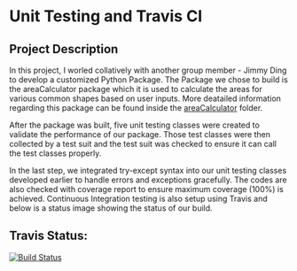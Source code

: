 # Unit Testing and Travis CI

## Project Description
In this project, I worled collatively with another group member - Jimmy Ding to develop a customized Python Package. The Package we chose to build is the areaCalculator package which it is used to calculate the areas for various common shapes based on user inputs. More deatailed information regarding this package can be found inside the [areaCalculator](https://github.com/qyzqyz1/Data-Science-Portfolio/tree/master/Software%20Engineering%20Projects/Building%20Python%20packages%20and%20Unit%20Testing/areaCalculator) folder.

After the package was built, five unit testing classes were created to validate the performance of our package. Those test classes were then collected by a test suit and the test suit was checked to ensure it can call the test classes properly.

In the last step, we integrated try-except syntax into our unit testing classes developed earlier to handle errors and exceptions gracefully. The codes are also checked with coverage report to ensure maximum coverage (100%) is achieved. Continuous Integration testing is also setup using Travis and below is a status image showing the status of our build.

## Travis Status:
[![Build Status](https://travis-ci.org/qyzqyz1/DATA-533-lab-4-Tom-Jimmy-.svg?branch=jimmy)](https://travis-ci.org/qyzqyz1/DATA-533-lab-4-Tom-Jimmy-)

